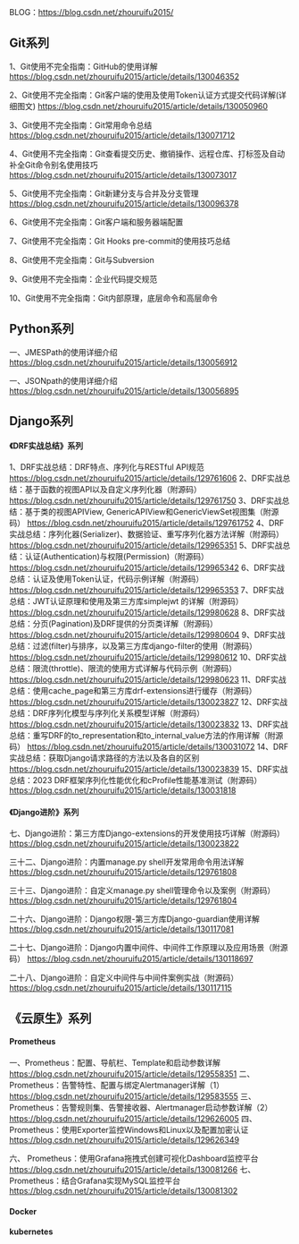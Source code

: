 BLOG：https://blog.csdn.net/zhouruifu2015/

## Git系列
1、Git使用不完全指南：GitHub的使用详解
https://blog.csdn.net/zhouruifu2015/article/details/130046352

2、Git使用不完全指南：Git客户端的使用及使用Token认证方式提交代码详解(详细图文)
https://blog.csdn.net/zhouruifu2015/article/details/130050960

3、Git使用不完全指南：Git常用命令总结
https://blog.csdn.net/zhouruifu2015/article/details/130071712

4、Git使用不完全指南：Git查看提交历史、撤销操作、远程仓库、打标签及自动补全Git命令别名使用技巧
https://blog.csdn.net/zhouruifu2015/article/details/130073017

5、Git使用不完全指南：Git新建分支与合并及分支管理
https://blog.csdn.net/zhouruifu2015/article/details/130096378


6、Git使用不完全指南：Git客户端和服务器端配置

7、Git使用不完全指南：Git Hooks pre-commit的使用技巧总结

8、Git使用不完全指南：Git与Subversion

9、Git使用不完全指南：企业代码提交规范

10、Git使用不完全指南：Git内部原理，底层命令和高层命令


## Python系列
一、JMESPath的使用详细介绍
https://blog.csdn.net/zhouruifu2015/article/details/130056912

一、JSONpath的使用详细介绍
https://blog.csdn.net/zhouruifu2015/article/details/130056895




## Django系列

#### 《DRF实战总结》系列
1、DRF实战总结：DRF特点、序列化与RESTful API规范
https://blog.csdn.net/zhouruifu2015/article/details/129761606
2、DRF实战总结：基于函数的视图API以及自定义序列化器（附源码）
https://blog.csdn.net/zhouruifu2015/article/details/129761750
3、DRF实战总结：基于类的视图APIView, GenericAPIView和GenericViewSet视图集（附源码）
https://blog.csdn.net/zhouruifu2015/article/details/129761752
4、DRF实战总结：序列化器(Serializer)、数据验证、重写序列化器方法详解（附源码）
https://blog.csdn.net/zhouruifu2015/article/details/129965351
5、DRF实战总结：认证(Authentication)与权限(Permission)（附源码）
https://blog.csdn.net/zhouruifu2015/article/details/129965342
6、DRF实战总结：认证及使用Token认证，代码示例详解（附源码）
https://blog.csdn.net/zhouruifu2015/article/details/129965353
7、DRF实战总结：JWT认证原理和使用及第三方库simplejwt 的详解（附源码）
https://blog.csdn.net/zhouruifu2015/article/details/129980628
8、DRF实战总结：分页(Pagination)及DRF提供的分页类详解（附源码）
https://blog.csdn.net/zhouruifu2015/article/details/129980604
9、DRF实战总结：过滤(filter)与排序，以及第三方库django-filter的使用（附源码）
https://blog.csdn.net/zhouruifu2015/article/details/129980612
10、DRF实战总结：限流(throttle)、限流的使用方式详解与代码示例（附源码）
https://blog.csdn.net/zhouruifu2015/article/details/129980623
11、DRF实战总结：使用cache_page和第三方库drf-extensions进行缓存（附源码）
https://blog.csdn.net/zhouruifu2015/article/details/130023827
12、DRF实战总结：DRF序列化模型与序列化关系模型详解（附源码）
https://blog.csdn.net/zhouruifu2015/article/details/130023832
13、DRF实战总结：重写DRF的to_representation和to_internal_value方法的作用详解（附源码）
https://blog.csdn.net/zhouruifu2015/article/details/130031072
14、DRF实战总结：获取Django请求路径的方法以及各自的区别
https://blog.csdn.net/zhouruifu2015/article/details/130023839
15、DRF实战总结：2023 DRF框架序列化性能优化和cProfile性能基准测试（附源码）
https://blog.csdn.net/zhouruifu2015/article/details/130031818


#### 《Django进阶》系列
七、Django进阶：第三方库Django-extensions的开发使用技巧详解（附源码）
https://blog.csdn.net/zhouruifu2015/article/details/130023822



三十二、Django进阶：内置manage.py shell开发常用命令用法详解
https://blog.csdn.net/zhouruifu2015/article/details/129761808

三十三、Django进阶：自定义manage.py shell管理命令以及案例（附源码）
https://blog.csdn.net/zhouruifu2015/article/details/129761804


二十六、Django进阶：Django权限-第三方库Django-guardian使用详解
https://blog.csdn.net/zhouruifu2015/article/details/130117081


二十七、Django进阶：Django内置中间件、中间件工作原理以及应用场景（附源码）
https://blog.csdn.net/zhouruifu2015/article/details/130118697


二十八、Django进阶：自定义中间件与中间件案例实战（附源码）
https://blog.csdn.net/zhouruifu2015/article/details/130117115




## 《云原生》系列
#### Prometheus 
一、Prometheus：配置、导航栏、Template和启动参数详解
https://blog.csdn.net/zhouruifu2015/article/details/129558351
二、Prometheus：告警特性、配置与绑定Alertmanager详解（1）
https://blog.csdn.net/zhouruifu2015/article/details/129583555
三、Prometheus：告警规则集、告警接收器、Alertmanager启动参数详解（2）
https://blog.csdn.net/zhouruifu2015/article/details/129626005
四、Prometheus：使用Exporter监控Windows和Linux以及配置加密认证
https://blog.csdn.net/zhouruifu2015/article/details/129626349

六、	Prometheus：使用Grafana拖拽式创建可视化Dashboard监控平台
https://blog.csdn.net/zhouruifu2015/article/details/130081266
七、	Prometheus：结合Grafana实现MySQL监控平台
https://blog.csdn.net/zhouruifu2015/article/details/130081302


#### Docker

#### kubernetes






















